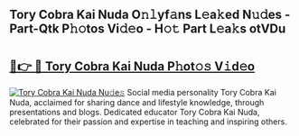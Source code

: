 ## Tory Cobra Kai Nuda O𝚗𝚕yf𝚊ns L𝚎a𝚔ed N𝚞𝚍es - Part-Qtk P𝚑𝚘tos Vi𝚍𝚎o - H𝚘𝚝 Part L𝚎a𝚔s otVDu

# <h2><a href="http://kf6ibs.oniu.top/?m=Tory+Cobra+Kai+Nuda">🔗👉 🔴 Tory Cobra Kai Nuda P𝚑ot𝚘𝚜 V𝚒d𝚎o</a></h2>

[![Tory Cobra Kai Nuda Nu𝚍e𝚜](https://i.imgur.com/0qMVB7G.gif)](http://kf6ibs.oniu.top/?m=Tory+Cobra+Kai+Nuda)
Social media personality Tory Cobra Kai Nuda, acclaimed for sharing dance and lifestyle knowledge, through presentations and blogs. Dedicated educator Tory Cobra Kai Nuda, celebrated for their passion and expertise in teaching and inspiring others.  

